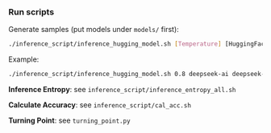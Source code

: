 ### Run scripts

Generate samples (put models under `models/` first):
```bash
./inference_script/inference_hugging_model.sh [Temperature] [HuggingFace Model User] [Model Name] [few-shot yes/no] [k/p/n] [num of problem] [device]
```
Example:
```Bash
./inference_script/inference_hugging_model.sh 0.8 deepseek-ai deepseek-math-7b-instruct yes k 200 0
```

**Inference Entropy**: see `inference_script/inference_entropy_all.sh`

**Calculate Accuracy**: see `inference_script/cal_acc.sh`

**Turning Point**: see `turning_point.py`
